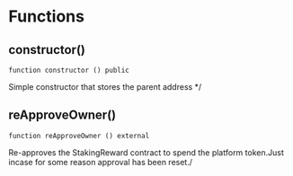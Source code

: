 # Functions

## constructor()
`function constructor () public`

Simple constructor that stores the parent address */

## reApproveOwner()
`function reApproveOwner () external`

Re-approves the StakingReward contract to spend the platform token.Just incase for some reason approval has been reset./

